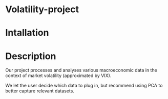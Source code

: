 # Volatility-project

# Intallation

# Description
Our project processes and analyses various macroeconomic data in the context of market volatility (approximated by VIX).

We let the user decide which data to plug in, but recommend using PCA to better capture relevant datasets.
